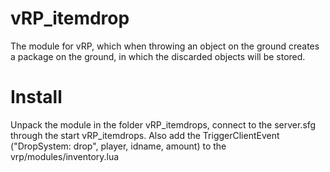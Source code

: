 # vRP_itemdrop
The module for vRP, which when throwing an object on the ground creates a package on the ground, in which the discarded objects will be stored.

# Install
Unpack the module in the folder vRP_itemdrops, connect to the server.sfg through the start vRP_itemdrops.
Also add the TriggerClientEvent ("DropSystem: drop", player, idname, amount) to the vrp/modules/inventory.lua
